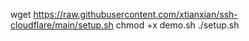 wget https://raw.githubusercontent.com/xtianxian/ssh-cloudflare/main/setup.sh
chmod +x demo.sh
./setup.sh
